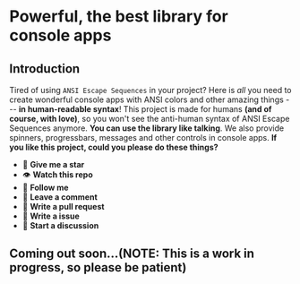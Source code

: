 # Powerful, the best library for console apps
## Introduction
Tired of using `ANSI Escape Sequences` in your project? Here is *all* you need to create wonderful console apps with ANSI colors and other amazing things --- **in human-readable syntax**! This project is made for humans **(and of course, with love)**, so you won't see the anti-human syntax of ANSI Escape Sequences anymore. **You can use the library like talking**. We also provide spinners, progressbars, messages and other controls in console apps.
**If you like this project, could you please do these things?**
- 🌟 **Give me a star**
- 👁 **Watch this repo**
- 👥 **Follow me**
- 💬 **Leave a comment**
- 📝 **Write a pull request**
- 📝 **Write a issue**
- 💬 **Start a discussion**
## Coming out soon...(NOTE: This is a work in progress, so please be patient)
